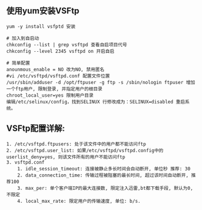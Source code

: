 ## 使用yum安装VSFtp
	yum -y install vsfptd 安装
	
	# 加入到自启动
	chkconfig --list | grep vsftpd 查看自启项目代号
	chkconfig --level 2345 vsftpd on 开启自启
	
	# 简单配置
	anounmous_enable = NO 改为NO, 禁用匿名
	#vi /etc/vsftpd/vsftpd.conf 配置文件位置
	/usr/sbin/adduser -d /opt/ftpuser -g ftp -s /sbin/nologin ftpuser 增加一个ftp用户, 限制登录, 并指定用户的根目录
	chroot_local_user=yes 限制用户目录	
	编辑/etc/selinux/config，找到SELINUX 行修改成为：SELINUX=disabled 重启系统。
	
## VSFtp配置详解:
	1. /etc/vsftpd.ftpusers: 处于该文件中的用户都不能访问ftp
	2. /etc/vsftpd.user_list: 如果/etc/vsftpd/vsftpd.config中的userlist_deny=yes, 则该文件所有的用户不能访问ftp
	3. vsftpd.conf
		1. idle_session_timeout: 连接被静止多长时间会自动断开, 单位秒 推荐: 30
		2. data_connection_time: 传输过程被阻塞的最长时间, 超过该时间自动断开, 推荐100
		3. max_per: 单个客户端IP的最大连接数, 限定注入迅雷,bt都下载手段, 默认为0, 不限定
		4. local_max_rate: 限定用户的传输速度, 单位: b/s.